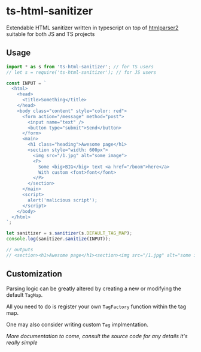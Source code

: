 # ts-html-sanitizer

Extendable HTML sanitizer written in typescript on top of [htmlparser2](https://www.npmjs.com/package/htmlparser2)
suitable for both JS and TS projects

## Usage
```typescript
import * as s from 'ts-html-sanitizer'; // for TS users
// let s = require('ts-html-sanitizer'); // for JS users

const INPUT = `
  <html>
    <head>
      <title>Something</title>
    </head>
    <body class="content" style="color: red">
      <form action="/message" method="post">
        <input name="text" />
        <button type="submit">Send</button>
      </form>
      <main>
        <h1 class="heading">Awesome page</h1>
        <section style="width: 600px">
          <img src="/1.jpg" alt="some image">
          <P>
            Some <big>BIG</big> text <a href="/boom">here</a>
            With custom <font>font</font>
          </P>
        </section>
      </main>
      <script>
        alert('malicious script');
      </script>
    </body>
  </html>
`;

let sanitizer = s.sanitizer(s.DEFAULT_TAG_MAP);
console.log(sanitizer.sanitize(INPUT));

// outputs
// <section><h1>Awesome page</h1><section><img src="/1.jpg" alt="some image" /><p> Some <strong>BIG</strong> text <a href="/boom" target="_blank" rel="nofollow">here</a> With custom font</p></section></section>
```

## Customization

Parsing logic can be greatly altered by creating a new or modifying the default `TagMap`.

All you need to do is register your own `TagFactory` function within the tag map.

One may also consider writing custom `Tag` implmentation.


_More documentation to come, consult the source code for any details it's really simple_

